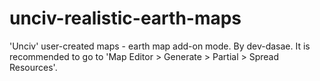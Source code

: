 # unciv-realistic-earth-maps
'Unciv' user-created maps - earth map add-on mode. By dev-dasae. It is recommended to go to 'Map Editor > Generate > Partial > Spread Resources'.
